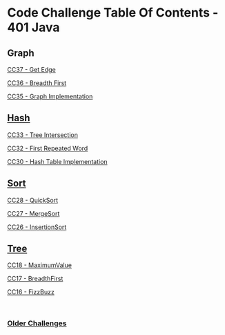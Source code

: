 # Code Challenge Table Of Contents - 401 Java

## Graph

<a href=https://github.com/Gr8-Dayne/401-Data-Structures/blob/master/challenges/README.md#class-37-code-challenge---get-edge>CC37 - Get Edge

<a href=https://github.com/Gr8-Dayne/401-Data-Structures/blob/master/challenges/README.md#class-36-code-challenge---breadth-first>CC36 - Breadth First

<a href=https://github.com/Gr8-Dayne/401-Data-Structures/blob/master/challenges/README.md#class-35-code-challenge---graph-implementation>CC35 - Graph Implementation

## Hash

<a href=https://github.com/Gr8-Dayne/401-Data-Structures/blob/master/challenges/README.md#class-33-code-challenge---tree-intersection>CC33 - Tree Intersection

<a href=https://github.com/Gr8-Dayne/401-Data-Structures/blob/master/challenges/README.md#class-32-code-challenge---first-repeated-word>CC32 - First Repeated Word

<a href=https://github.com/Gr8-Dayne/401-Data-Structures/blob/master/challenges/README.md#class-30-code-challenge---hashtables>CC30 - Hash Table Implementation

## Sort

<a href=https://github.com/Gr8-Dayne/401-Data-Structures/blob/master/challenges/README.md#class-28-code-challenge---merge-sort>CC28 - QuickSort

<a href=https://github.com/Gr8-Dayne/401-Data-Structures/blob/master/challenges/README.md#class-27-code-challenge---merge-sort>CC27 - MergeSort

<a href=https://github.com/Gr8-Dayne/401-Data-Structures/blob/master/challenges/README.md#class-26-code-challenge---insertion-sort>CC26 - InsertionSort

## Tree

<a href=https://github.com/Gr8-Dayne/401-Data-Structures/blob/master/challenges/README.md#class-18-code-challenge---maximum-value>CC18 - MaximumValue

<a href=https://github.com/Gr8-Dayne/401-Data-Structures/blob/master/challenges/README.md#class-17-code-challenge---breadth-first-traversal>CC17 - BreadthFirst

<a href=https://github.com/Gr8-Dayne/401-Data-Structures/blob/master/challenges/README.md#class-16-code-challenge---fizzbuzz>CC16 - FizzBuzz
  
<br>

### <a href=https://github.com/Gr8-Dayne/401-Data-Structures/blob/master/challenges/README.md#class-15-code-challenge---binary-tree-and-bst-implementation>Older Challenges


